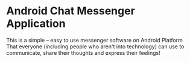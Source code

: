 # Android Chat Messenger Application
This is a simple – easy to use messenger software on Android Platform  
That everyone (including people who aren't into technology) can use to communicate, share their thoughts and express their feelings!
